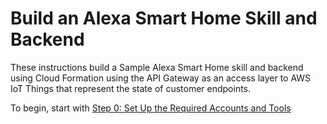 # Build an Alexa Smart Home Skill and Backend
These instructions build a Sample Alexa Smart Home skill and backend using Cloud Formation using the API Gateway as an access layer to AWS IoT Things that represent the state of customer endpoints.


To begin, start with [Step 0: Set Up the Required Accounts and Tools](docs/000-setup-requirements.md) 


